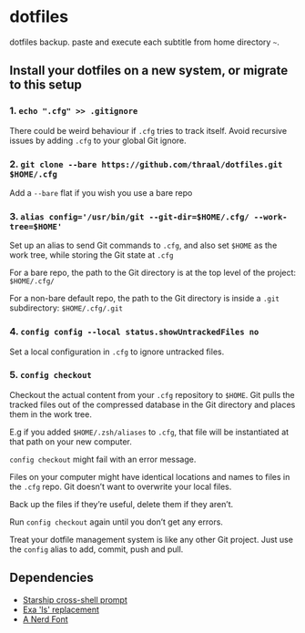# dotfiles
dotfiles backup. paste and execute each subtitle from home directory `~`.

## Install your dotfiles on a new system, or migrate to this setup
### 1. `echo ".cfg" >> .gitignore`
There could be weird behaviour if `.cfg` tries to track itself.
Avoid recursive issues by adding `.cfg` to your global Git ignore.

### 2. `git clone --bare https://github.com/thraal/dotfiles.git $HOME/.cfg`
Add a `--bare` flat if you wish you use a bare repo

### 3. `alias config='/usr/bin/git --git-dir=$HOME/.cfg/ --work-tree=$HOME'`
Set up an alias to send Git commands to `.cfg`, and also set `$HOME` as the work tree,
while storing the Git state at `.cfg`

For a bare repo, the path to the Git directory is at the top level of the project: `$HOME/.cfg/`

For a non-bare default repo, the path to the Git directory is inside a `.git` subdirectory: `$HOME/.cfg/.git`

### 4. `config config --local status.showUntrackedFiles no`
Set a local configuration in `.cfg` to ignore untracked files.

### 5. `config checkout`
Checkout the actual content from your `.cfg` repository to `$HOME`.
Git pulls the tracked files out of the compressed database in the Git directory and
places them in the work tree.

E.g if you added `$HOME/.zsh/aliases` to `.cfg`, that file will be instantiated at that path on your new
computer.

`config checkout` might fail with an error message.

Files on your computer might have identical locations and names to files in the
`.cfg` repo. Git doesn’t want to overwrite your local files.

Back up the files if they’re useful, delete them if they aren’t.

Run `config checkout` again until you don’t get any errors.

Treat your dotfile management system is like any other Git project.
Just use the `config` alias to add, commit, push and pull.

## Dependencies

- [Starship cross-shell prompt](https://starship.rs/)
- [Exa 'ls' replacement](https://github.com/ogham/exa)
- [A Nerd Font](https://www.nerdfonts.com/)
